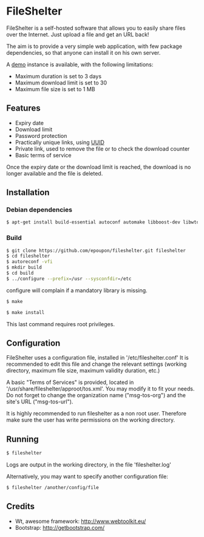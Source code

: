 # FileShelter
FileShelter is a self-hosted software that allows you to easily share files over the Internet.
Just upload a file and get an URL back!

The aim is to provide a very simple web application, with few package dependencies, so that anyone can install it on his own server.

A [demo](http://demo.fileshelter.suroot.com) instance is available, with the following limitations:
- Maximum duration is set to 3 days
- Maximum download limit is set to 30
- Maximum file size is set to 1 MB

## Features
- Expiry date
- Download limit
- Password protection
- Practically unique links, using [UUID](https://fr.wikipedia.org/wiki/Universal_Unique_Identifier)
- Private link, used to remove the file or to check the download counter
- Basic terms of service

Once the expiry date or the download limit is reached, the download is no longer available and the file is deleted.

## Installation
### Debian dependencies
```sh
$ apt-get install build-essential autoconf automake libboost-dev libwtdbosqlite-dev libwthttp-dev libwtdbo-dev libwt-dev libconfig++-dev
```

### Build
```sh
$ git clone https://github.com/epoupon/fileshelter.git fileshelter
$ cd fileshelter
$ autoreconf -vfi
$ mkdir build
$ cd build
$ ../configure --prefix=/usr --sysconfdir=/etc
```
configure will complain if a mandatory library is missing.

```sh
$ make
```

```sh
$ make install
```
This last command requires root privileges.

## Configuration
FileShelter uses a configuration file, installed in '/etc/fileshelter.conf'
It is recommended to edit this file and change the relevant settings (working directory, maximum file size, maximum validity duration, etc.)

A basic "Terms of Services" is provided, located in '/usr/share/fileshelter/approot/tos.xml'. You may modify it to fit your needs.
Do not forget to change the organization name ("msg-tos-org") and the site's URL ("msg-tos-url").

It is highly recommended to run fileshelter as a non root user. Therefore make sure the user has write permissions on the working directory.

## Running
```sh
$ fileshelter
```
Logs are output in the working directory, in the file 'fileshelter.log'

Alternatively, you may want to specify another configuration file:
```sh
$ fileshelter /another/config/file
```

## Credits
- Wt, awesome framework: http://www.webtoolkit.eu/
- Bootstrap: http://getbootstrap.com/


